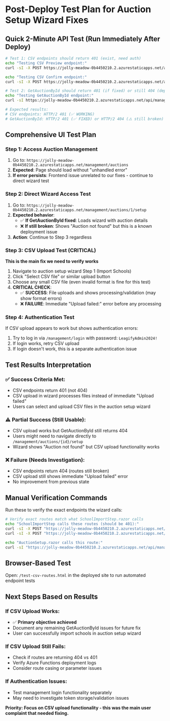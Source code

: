 # Post-Deploy Test Plan for Auction Setup Wizard Fixes

## Quick 2-Minute API Test (Run Immediately After Deploy)

```bash
# Test 1: CSV endpoints should return 401 (exist, need auth)
echo "Testing CSV Preview endpoint:"
curl -sI -X POST https://jolly-meadow-0b4450210.2.azurestaticapps.net/api/management/auctions/1/csv/preview | head -1

echo "Testing CSV Confirm endpoint:"
curl -sI -X POST https://jolly-meadow-0b4450210.2.azurestaticapps.net/api/management/auctions/1/csv/confirm | head -1

# Test 2: GetAuctionById should return 401 (if fixed) or still 404 (deployment issue)
echo "Testing GetAuctionById endpoint:"
curl -sI https://jolly-meadow-0b4450210.2.azurestaticapps.net/api/management/auctions/1 | head -1

# Expected results:
# CSV endpoints: HTTP/2 401 (✅ WORKING)  
# GetAuctionById: HTTP/2 401 (✅ FIXED) or HTTP/2 404 (⚠️ still broken)
```

## Comprehensive UI Test Plan

### Step 1: Access Auction Management
1. Go to: `https://jolly-meadow-0b4450210.2.azurestaticapps.net/management/auctions`
2. **Expected**: Page should load without "unhandled error"
3. **If error persists**: Frontend issue unrelated to our fixes - continue to direct wizard test

### Step 2: Direct Wizard Access Test  
1. Go to: `https://jolly-meadow-0b4450210.2.azurestaticapps.net/management/auctions/1/setup`
2. **Expected behavior**:
   - ✅ **If GetAuctionById fixed**: Loads wizard with auction details
   - ❌ **If still broken**: Shows "Auction not found" but this is a known deployment issue
3. **Action**: Continue to Step 3 regardless

### Step 3: CSV Upload Test (CRITICAL)
**This is the main fix we need to verify works**

1. Navigate to auction setup wizard Step 1 (Import Schools)
2. Click "Select CSV file" or similar upload button
3. Choose any small CSV file (even invalid format is fine for this test)
4. **CRITICAL CHECK**: 
   - ✅ **SUCCESS**: File uploads and shows processing/validation (may show format errors)
   - ❌ **FAILURE**: Immediate "Upload failed:" error before any processing

### Step 4: Authentication Test
If CSV upload appears to work but shows authentication errors:
1. Try to log in via `/management/login` with password: `LeagifyAdmin2024!`
2. If login works, retry CSV upload
3. If login doesn't work, this is a separate authentication issue

## Test Results Interpretation

### ✅ **Success Criteria Met**:
- CSV endpoints return 401 (not 404)
- CSV upload in wizard processes files instead of immediate "Upload failed"
- Users can select and upload CSV files in the auction setup wizard

### ⚠️ **Partial Success** (Still Usable):
- CSV upload works but GetAuctionById still returns 404
- Users might need to navigate directly to `/management/auctions/{id}/setup` 
- Wizard shows "Auction not found" but CSV upload functionality works

### ❌ **Failure** (Needs Investigation):
- CSV endpoints return 404 (routes still broken)
- CSV upload still shows immediate "Upload failed" error
- No improvement from previous state

## Manual Verification Commands

Run these to verify the exact endpoints the wizard calls:

```bash
# Verify exact routes match what SchoolImportStep.razor calls
echo "SchoolImportStep calls these routes (should be 401):"
curl -sI -X POST "https://jolly-meadow-0b4450210.2.azurestaticapps.net/api/management/auctions/1/csv/preview"
curl -sI -X POST "https://jolly-meadow-0b4450210.2.azurestaticapps.net/api/management/auctions/1/csv/confirm"

echo "AuctionSetup.razor calls this route:"
curl -sI "https://jolly-meadow-0b4450210.2.azurestaticapps.net/api/management/auctions/1"
```

## Browser-Based Test
Open: `/test-csv-routes.html` in the deployed site to run automated endpoint tests

## Next Steps Based on Results

### If CSV Upload Works:
- ✅ **Primary objective achieved**
- Document any remaining GetAuctionById issues for future fix
- User can successfully import schools in auction setup wizard

### If CSV Upload Still Fails:
- Check if routes are returning 404 vs 401
- Verify Azure Functions deployment logs
- Consider route casing or parameter issues

### If Authentication Issues:
- Test management login functionality separately
- May need to investigate token storage/validation issues

**Priority: Focus on CSV upload functionality - this was the main user complaint that needed fixing.**